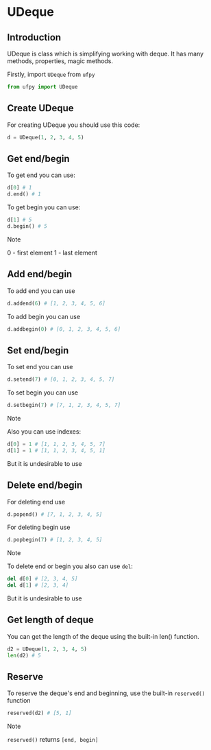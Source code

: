 # UDeque
## Introduction

UDeque is class which is simplifying working with deque.
It has many methods, properties, magic methods.

Firstly, import `UDeque` from `ufpy`
```python
from ufpy import UDeque
```

## Create UDeque

For creating UDeque you should use this code:
```python
d = UDeque(1, 2, 3, 4, 5)
```

## Get end/begin

To get end you can use:
```python
d[0] # 1
d.end() # 1
```

To get begin you can use:
```python
d[1] # 5
d.begin() # 5
```

> [!NOTE]
> 0 - first element
> 1 - last element

## Add end/begin

To add end you can use
```python
d.addend(6) # [1, 2, 3, 4, 5, 6]
```

To add begin you can use
```python
d.addbegin(0) # [0, 1, 2, 3, 4, 5, 6]
```

## Set end/begin

To set end you can use
```python
d.setend(7) # [0, 1, 2, 3, 4, 5, 7]
```

To set begin you can use
```python
d.setbegin(7) # [7, 1, 2, 3, 4, 5, 7]
```
> [!NOTE]
> Also you can use indexes:
> ```python
> d[0] = 1 # [1, 1, 2, 3, 4, 5, 7]
> d[1] = 1 # [1, 1, 2, 3, 4, 5, 1]
> ```
> But it is undesirable to use

## Delete end/begin

For deleting end use
```python
d.popend() # [7, 1, 2, 3, 4, 5]
```

For deleting begin use
```python
d.popbegin(7) # [1, 2, 3, 4, 5]
```

> [!NOTE]
> To delete end or begin you also can use `del`:
> ```python
> del d[0] # [2, 3, 4, 5]
> del d[1] # [2, 3, 4]
> ```
> But it is undesirable to use

## Get length of deque

You can get the length of the deque using the built-in len() function.

```python
d2 = UDeque(1, 2, 3, 4, 5)
len(d2) # 5
```

## Reserve
To reserve the deque's end and beginning, use the built-in `reserved()` function
```python
reserved(d2) # [5, 1]
```

> [!NOTE]
> `reserved()` returns `[end, begin]`
